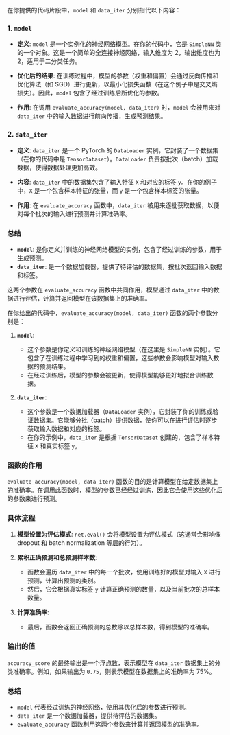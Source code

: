在你提供的代码片段中，`model` 和 `data_iter` 分别指代以下内容：

### 1. `model`

- **定义**: `model` 是一个实例化的神经网络模型。在你的代码中，它是 `SimpleNN` 类的一个对象。这是一个简单的全连接神经网络，输入维度为 2，输出维度也为 2，适用于二分类任务。
  
- **优化后的结果**: 在训练过程中，模型的参数（权重和偏置）会通过反向传播和优化算法（如 SGD）进行更新，以最小化损失函数（在这个例子中是交叉熵损失）。因此，`model` 包含了经过训练后所优化的参数。

- **作用**: 在调用 `evaluate_accuracy(model, data_iter)` 时，`model` 会被用来对 `data_iter` 中的输入数据进行前向传播，生成预测结果。

### 2. `data_iter`

- **定义**: `data_iter` 是一个 PyTorch 的 `DataLoader` 实例，它封装了一个数据集（在你的代码中是 `TensorDataset`）。`DataLoader` 负责按批次（batch）加载数据，使得数据处理更加高效。

- **内容**: `data_iter` 中的数据集包含了输入特征 `X` 和对应的标签 `y`。在你的例子中，`X` 是一个包含样本特征的张量，而 `y` 是一个包含样本标签的张量。

- **作用**: 在 `evaluate_accuracy` 函数中，`data_iter` 被用来逐批获取数据，以便对每个批次的输入进行预测并计算准确率。

### 总结

- **`model`**: 是你定义并训练的神经网络模型的实例，包含了经过训练的参数，用于生成预测。
- **`data_iter`**: 是一个数据加载器，提供了待评估的数据集，按批次返回输入数据和标签。

这两个参数在 `evaluate_accuracy` 函数中共同作用，模型通过 `data_iter` 中的数据进行评估，计算并返回模型在该数据集上的准确率。


在你给出的代码中，`evaluate_accuracy(model, data_iter)` 函数的两个参数分别是：

1. **`model`**: 
   - 这个参数是你定义和训练的神经网络模型（在这里是 `SimpleNN` 实例）。它包含了在训练过程中学习到的权重和偏置，这些参数会影响模型对输入数据的预测结果。
   - 在经过训练后，模型的参数会被更新，使得模型能够更好地拟合训练数据。

2. **`data_iter`**:
   - 这个参数是一个数据加载器（`DataLoader` 实例），它封装了你的训练或验证数据集。它能够分批（batch）提供数据，使你可以在进行评估时逐步获取输入数据和对应的标签。
   - 在你的示例中，`data_iter` 是根据 `TensorDataset` 创建的，包含了样本特征 `X` 和真实标签 `y`。

### 函数的作用

`evaluate_accuracy(model, data_iter)` 函数的目的是计算模型在给定数据集上的准确率。在调用此函数时，模型的参数已经经过训练，因此它会使用这些优化后的参数来进行预测。

### 具体流程

1. **模型设置为评估模式**: `net.eval()` 会将模型设置为评估模式（这通常会影响像 dropout 和 batch normalization 等层的行为）。

2. **累积正确预测和总预测样本数**:
   - 函数会遍历 `data_iter` 中的每一个批次，使用训练好的模型对输入 `X` 进行预测，计算出预测的类别。
   - 然后，它会根据真实标签 `y` 计算正确预测的数量，以及当前批次的总样本数量。

3. **计算准确率**:
   - 最后，函数会返回正确预测的总数除以总样本数，得到模型的准确率。

### 输出的值

`accuracy_score` 的最终输出是一个浮点数，表示模型在 `data_iter` 数据集上的分类准确率。例如，如果输出为 `0.75`，则表示模型在数据集上的准确率为 75%。

### 总结

- `model` 代表经过训练的神经网络，使用其优化后的参数进行预测。
- `data_iter` 是一个数据加载器，提供待评估的数据集。
- `evaluate_accuracy` 函数利用这两个参数来计算并返回模型的准确率。